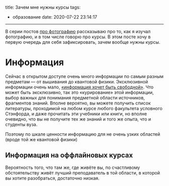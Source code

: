 title: Зачем мне нужны курсы
tags:
  - образование
date: 2020-07-22 23:14:17
---

В серии постов [про фотографию](/learning-photography/) рассказываю про то, как я изучал фотографию, и в том числе говорю про курсы. В этом посте хочу в первую очередь для себя зафиксировать, зачем вообще нужны курсы.



# Информация

Сейчас в открытом доступе очень много информации по самым разным предметам — от вышивания до квантовой физики. Эксклюзивной информации очень мало, [«информация хочет быть свободной»](https://en.wikipedia.org/wiki/Information_wants_to_be_free). Что может быть эксклюзивно, так это «курирование» этой информации, выбор важных для понимания предметной области источников, фрагментов знаний. Вполне вероятно, вы можете получить список литературы, проходимой на любом курсе любого факультета условного Стэнфорда, и даже прочитать эти учебники или книги, но вполне очевидно, что вы не получите тех же знаний и того же опыта, что и студенты вуза. 

Поэтому по шкале ценности информацию для не очень узких областей (вроде той же квантовой физики)


## Информация на оффлайновых курсах

Вероятность того, что там же, где живёте вы, по счастливому обстоятельству живёт лучший преподаватель в той области, в которой вы хотите разобраться, достаточно низкая.